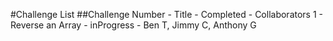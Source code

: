 #Challenge List
##Challenge Number - Title - Completed - Collaborators 
1 - Reverse an Array - inProgress - Ben T, Jimmy C, Anthony G
